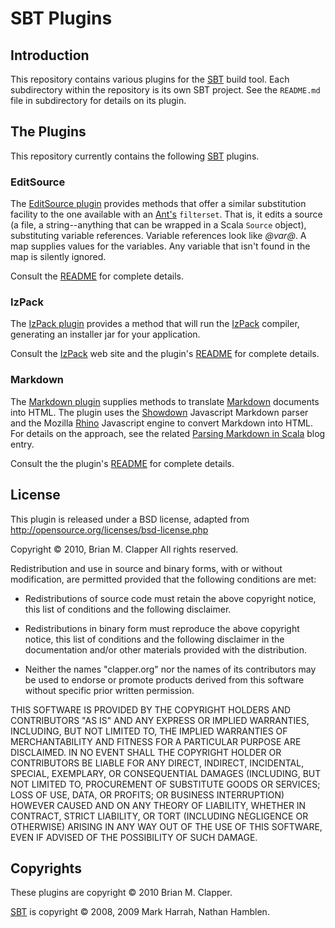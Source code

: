 # SBT Plugins

## Introduction

This repository contains various plugins for the [SBT][sbt] build tool. Each
subdirectory within the repository is its own SBT project. See the `README.md`
file in subdirectory for details on its plugin.

[sbt]: http://code.google.com/p/simple-build-tool/

## The Plugins

This repository currently contains the following [SBT][sbt] plugins.

### EditSource

The [EditSource plugin][editsource] provides methods that offer a similar
substitution facility to the one available with an [Ant's][ant]
`filterset`. That is, it edits a source (a file, a string--anything that
can be wrapped in a Scala `Source` object), substituting variable
references. Variable references look like _@var@_. A map supplies values
for the variables. Any variable that isn't found in the map is silently
ignored.

Consult the [README][editsource-readme] for complete details.

[ant]: http://ant.apache.org/
[editsource]: http://github.com/bmc/sbt-plugins/tree/master/editsource/
[editsource-readme]: http://github.com/bmc/sbt-plugins/tree/master/editsource/README.md

### IzPack

The [IzPack plugin][izpack-plugin] provides a method that will run the
[IzPack][izpack] compiler, generating an installer jar for your application.

Consult the [IzPack][izpack] web site and the plugin's [README][izpack-readme] 
for complete details.

[izpack-plugin]: http://github.com/bmc/sbt-plugins/tree/master/IzPack/
[izpack-readme]: http://github.com/bmc/sbt-plugins/tree/master/IzPack/README.md
[izpack]: http://izpack.org/

### Markdown

The [Markdown plugin][md-plugin] supplies methods to translate
[Markdown][markdown] documents into HTML. The plugin uses the
[Showdown][showdown] Javascript Markdown parser and the Mozilla
[Rhino][rhino] Javascript engine to convert Markdown into HTML. For details
on the approach, see the related [Parsing Markdown in Scala][markdown-blog]
blog entry.

Consult the the plugin's [README][md-readme] for complete details.

[md-plugin]: http://github.com/bmc/sbt-plugins/tree/master/markdown/
[md-readme]: http://github.com/bmc/sbt-plugins/tree/master/markdown/README.md
[markdown]: http://daringfireball.net/projects/markdown/
[showdown]: http://attacklab.net/showdown/
[rhino]: http://www.mozilla.org/rhino/
[markdown-blog]: http://brizzled.clapper.org/id/98

License
-------

This plugin is released under a BSD license, adapted from
<http://opensource.org/licenses/bsd-license.php>

Copyright &copy; 2010, Brian M. Clapper
All rights reserved.

Redistribution and use in source and binary forms, with or without
modification, are permitted provided that the following conditions are
met:

* Redistributions of source code must retain the above copyright notice,
  this list of conditions and the following disclaimer.

* Redistributions in binary form must reproduce the above copyright
  notice, this list of conditions and the following disclaimer in the
  documentation and/or other materials provided with the distribution.

* Neither the names "clapper.org" nor the names of its contributors may be
  used to endorse or promote products derived from this software without
  specific prior written permission.

THIS SOFTWARE IS PROVIDED BY THE COPYRIGHT HOLDERS AND CONTRIBUTORS "AS
IS" AND ANY EXPRESS OR IMPLIED WARRANTIES, INCLUDING, BUT NOT LIMITED TO,
THE IMPLIED WARRANTIES OF MERCHANTABILITY AND FITNESS FOR A PARTICULAR
PURPOSE ARE DISCLAIMED. IN NO EVENT SHALL THE COPYRIGHT HOLDER OR
CONTRIBUTORS BE LIABLE FOR ANY DIRECT, INDIRECT, INCIDENTAL, SPECIAL,
EXEMPLARY, OR CONSEQUENTIAL DAMAGES (INCLUDING, BUT NOT LIMITED TO,
PROCUREMENT OF SUBSTITUTE GOODS OR SERVICES; LOSS OF USE, DATA, OR
PROFITS; OR BUSINESS INTERRUPTION) HOWEVER CAUSED AND ON ANY THEORY OF
LIABILITY, WHETHER IN CONTRACT, STRICT LIABILITY, OR TORT (INCLUDING
NEGLIGENCE OR OTHERWISE) ARISING IN ANY WAY OUT OF THE USE OF THIS
SOFTWARE, EVEN IF ADVISED OF THE POSSIBILITY OF SUCH DAMAGE.

Copyrights
----------

These plugins are copyright &copy; 2010 Brian M. Clapper.

[SBT][sbt] is copyright &copy; 2008, 2009 Mark Harrah, Nathan Hamblen.
